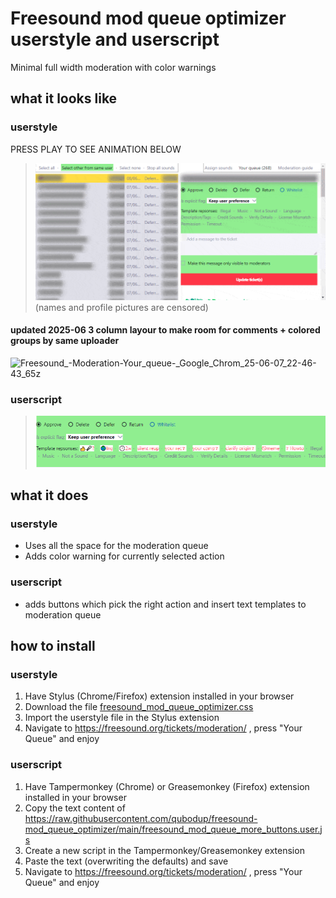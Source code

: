 # Freesound mod queue optimizer userstyle and userscript
Minimal full width moderation with color warnings

## what it looks like

### userstyle

PRESS PLAY TO SEE ANIMATION BELOW
> ![basic usage animation](https://github.com/qubodup/freesound-mod_queue_optimizer/blob/main/freesound_mod_queue_optimizer-preview.gif)
<br>(names and profile pictures are censored)

#### updated 2025-06 3 column layour to make room for comments + colored groups by same uploader

![Freesound_-_Moderation_-_Your_queue_-_Google_Chrom_25-06-07_22-46-43_65z](https://github.com/user-attachments/assets/f77d772e-9935-4649-b0aa-d994ae8b3501)

### userscript

> ![basic usage animation](https://github.com/qubodup/freesound-mod_queue_optimizer/blob/main/freesound_mod_queue_optimizer_userscript-preview.png)

## what it does

### userstyle

* Uses all the space for the moderation queue
* Adds color warning for currently selected action

### userscript

* adds buttons which pick the right action and insert text templates to moderation queue

## how to install

### userstyle

1. Have Stylus (Chrome/Firefox) extension installed in your browser
2. Download the file [freesound_mod_queue_optimizer.css](https://raw.githubusercontent.com/qubodup/freesound-mod_queue_optimizer/main/freesound_mod_queue_optimizer.css)
3. Import the userstyle file in the Stylus extension
4. Navigate to https://freesound.org/tickets/moderation/ , press "Your Queue" and enjoy

### userscript

1. Have Tampermonkey (Chrome) or Greasemonkey (Firefox) extension installed in your browser
2. Copy the text content of https://raw.githubusercontent.com/qubodup/freesound-mod_queue_optimizer/main/freesound_mod_queue_more_buttons.user.js
3. Create a new script in the Tampermonkey/Greasemonkey extension
4. Paste the text (overwriting the defaults) and save
4. Navigate to https://freesound.org/tickets/moderation/ , press "Your Queue" and enjoy
